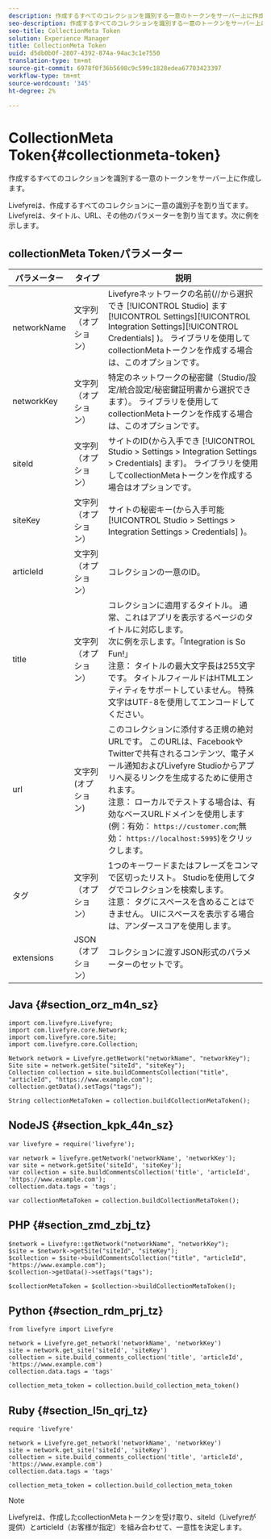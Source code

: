 ```yaml
---
description: 作成するすべてのコレクションを識別する一意のトークンをサーバー上に作成します。
seo-description: 作成するすべてのコレクションを識別する一意のトークンをサーバー上に作成します。
seo-title: CollectionMeta Token
solution: Experience Manager
title: CollectionMeta Token
uuid: d5db0b0f-2807-4392-874a-94ac3c1e7550
translation-type: tm+mt
source-git-commit: 6978f0f36b5698c9c599c1828edea67703423397
workflow-type: tm+mt
source-wordcount: '345'
ht-degree: 2%

---
```



# CollectionMeta Token{#collectionmeta-token}

作成するすべてのコレクションを識別する一意のトークンをサーバー上に作成します。

Livefyreは、作成するすべてのコレクションに一意の識別子を割り当てます。 Livefyreは、タイトル、URL、その他のパラメーターを割り当てます。次に例を示します。

## collectionMeta Tokenパラメーター

| パラメーター | タイプ | 説明 |
|--- |--- |--- |
| networkName | 文字列（オプション） | Livefyreネットワークの名前(//から選択でき [!UICONTROL Studio] ます [!UICONTROL Settings][!UICONTROL Integration Settings][!UICONTROL Credentials] )。 ライブラリを使用してcollectionMetaトークンを作成する場合は、このオプションです。 |
| networkKey | 文字列（オプション） | 特定のネットワークの秘密鍵（Studio/設定/統合設定/秘密鍵証明書から選択できます）。 ライブラリを使用してcollectionMetaトークンを作成する場合は、このオプションです。 |
| siteId | 文字列（オプション） | サイトのID(から入手でき [!UICONTROL Studio > Settings > Integration Settings > Credentials] ます)。 ライブラリを使用してcollectionMetaトークンを作成する場合はオプションです。 |
| siteKey | 文字列（オプション） | サイトの秘密キー(から入手可能 [!UICONTROL Studio > Settings > Integration Settings > Credentials] )。 |
| articleId | 文字列（オプション） | コレクションの一意のID。 |
| title | 文字列（オプション） | コレクションに適用するタイトル。 通常、これはアプリを表示するページのタイトルに対応します。 <br>次に例を示します。「Integration is So Fun!」 <br>注意： タイトルの最大文字長は255文字です。 タイトルフィールドはHTMLエンティティをサポートしていません。 特殊文字はUTF-8を使用してエンコードしてください。 |
| url | 文字列 (オプション) | このコレクションに添付する正規の絶対URLです。 このURLは、FacebookやTwitterで共有されるコンテンツ、電子メール通知およびLivefyre Studioからアプリへ戻るリンクを生成するために使用されます。 <br>注意： ローカルでテストする場合は、有効なベースURLドメインを使用します(例：有効： `https://customer.com`;無効： `https://localhost:5995`)をクリックします。 |
| タグ | 文字列（オプション） | 1つのキーワードまたはフレーズをコンマで区切ったリスト。 Studioを使用してタグでコレクションを検索します。  </br>注意： タグにスペースを含めることはできません。 UIにスペースを表示する場合は、アンダースコアを使用します。 |
| extensions | JSON（オプション） | コレクションに渡すJSON形式のパラメーターのセットです。 |

## Java {#section_orz_m4n_sz}

```
import com.livefyre.Livefyre; 
import com.livefyre.core.Network; 
import com.livefyre.core.Site; 
import com.livefyre.core.Collection; 
  
Network network = Livefyre.getNetwork("networkName", "networkKey"); 
Site site = network.getSite("siteId", "siteKey"); 
Collection collection = site.buildCommentsCollection("title", "articleId", "https://www.example.com"); 
collection.getData().setTags("tags"); 
  
String collectionMetaToken = collection.buildCollectionMetaToken();
```

## NodeJS {#section_kpk_44n_sz}

```
var livefyre = require('livefyre'); 
  
var network = livefyre.getNetwork('networkName', 'networkKey'); 
var site = network.getSite('siteId', 'siteKey'); 
var collection = site.buildCommentsCollection('title', 'articleId', 'https://www.example.com'); 
collection.data.tags = 'tags'; 
  
var collectionMetaToken = collection.buildCollectionMetaToken(); 
```

## PHP {#section_zmd_zbj_tz}

```
$network = Livefyre::getNetwork("networkName", "networkKey"); 
$site = $network->getSite("siteId", "siteKey"); 
$collection = $site->buildCommentsCollection("title", "articleId", "https://www.example.com"); 
$collection->getData()->setTags("tags"); 
  
$collectionMetaToken = $collection->buildCollectionMetaToken();
```

## Python {#section_rdm_prj_tz}

```
from livefyre import Livefyre 
  
network = Livefyre.get_network('networkName', 'networkKey') 
site = network.get_site('siteId', 'siteKey') 
collection = site.build_comments_collection('title', 'articleId', 'https://www.example.com') 
collection.data.tags = 'tags' 
  
collection_meta_token = collection.build_collection_meta_token()
```

## Ruby {#section_l5n_qrj_tz}

```
require 'livefyre' 
  
network = Livefyre.get_network('networkName', 'networkKey') 
site = network.get_site('siteId', 'siteKey') 
collection = site.build_comments_collection('title', 'articleId', 'https://www.example.com') 
collection.data.tags = 'tags' 
  
collection_meta_token = collection.build_collection_meta_token 
```

>[!NOTE]
>
>Livefyreは、作成したcollectionMetaトークンを受け取り、siteId（Livefyreが提供）とarticleId（お客様が指定）を組み合わせて、一意性を決定します。
